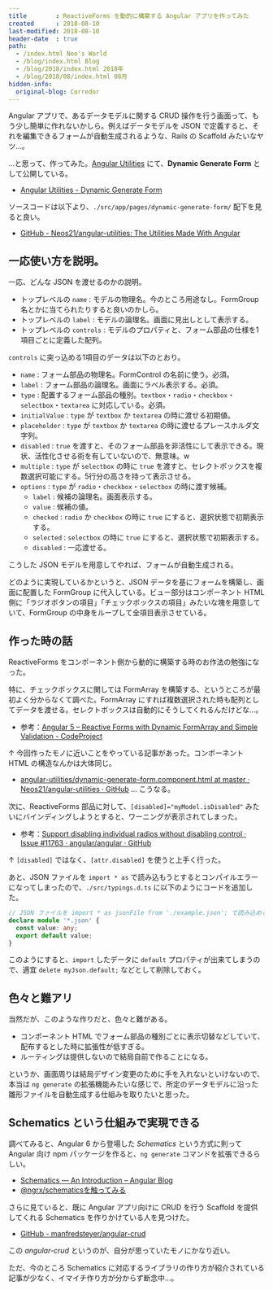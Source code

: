 ```yaml
---
title        : ReactiveForms を動的に構築する Angular アプリを作ってみた
created      : 2018-08-10
last-modified: 2018-08-10
header-date  : true
path:
  - /index.html Neo's World
  - /blog/index.html Blog
  - /blog/2018/index.html 2018年
  - /blog/2018/08/index.html 08月
hidden-info:
  original-blog: Corredor
---
```


Angular アプリで、あるデータモデルに関する CRUD 操作を行う画面って、もう少し簡単に作れないかしら。例えばデータモデルを JSON で定義すると、それを編集できるフォームが自動生成されるような、Rails の Scaffold みたいなヤツ…。

…と思って、作ってみた。[Angular Utilities](https://neos21.github.io/angular-utilities/) にて、__Dynamic Generate Form__ として公開している。

- [Angular Utilities - Dynamic Generate Form](https://neos21.github.io/angular-utilities/dynamic-generate-form)

ソースコードは以下より、`./src/app/pages/dynamic-generate-form/` 配下を見ると良い。

- [GitHub - Neos21/angular-utilities: The Utilities Made With Angular](https://github.com/Neos21/angular-utilities)

## 一応使い方を説明。

一応、どんな JSON を渡せるのかの説明。

- トップレベルの `name` : モデルの物理名。今のところ用途なし。FormGroup 名とかに当てられたりすると良いのかしら。
- トップレベルの `label` : モデルの論理名。画面に見出しとして表示する。
- トップレベルの `controls` : モデルのプロパティと、フォーム部品の仕様を1項目ごとに定義した配列。

`controls` に突っ込める1項目のデータは以下のとおり。

- `name` : フォーム部品の物理名。FormControl の名前に使う。必須。
- `label` : フォーム部品の論理名。画面にラベル表示する。必須。
- `type` : 配置するフォーム部品の種別。`textbox`・`radio`・`checkbox`・`selectbox`・`textarea` に対応している。必須。
- `initialValue` : `type` が `textbox` か `textarea` の時に渡せる初期値。
- `placeholder` : `type` が `textbox` か `textarea` の時に渡せるプレースホルダ文字列。
- `disabled` : `true` を渡すと、そのフォーム部品を非活性にして表示できる。現状、活性化させる術を有していないので、無意味。w
- `multiple` : `type` が `selectbox` の時に `true` を渡すと、セレクトボックスを複数選択可能にする。5行分の高さを持って表示させる。
- `options` : `type` が `radio`・`checkbox`・`selectbox` の時に渡す候補。
  - `label` : 候補の論理名。画面表示する。
  - `value` : 候補の値。
  - `checked` : `radio` か `checkbox` の時に `true` にすると、選択状態で初期表示する。
  - `selected` : `selectbox` の時に `true` にすると、選択状態で初期表示する。
  - `disabled` : 一応渡せる。

こうした JSON モデルを用意してやれば、フォームが自動生成される。

どのように実現しているかというと、JSON データを基にフォームを構築し、画面に配置した FormGroup に代入している。ビュー部分はコンポーネント HTML 側に「ラジオボタンの項目」「チェックボックスの項目」みたいな塊を用意していて、FormGroup の中身をループして全項目表示させている。

## 作った時の話

ReactiveForms をコンポーネント側から動的に構築する時のお作法の勉強になった。

特に、チェックボックスに関しては FormArray を構築する、というところが最初よく分からなくて調べた。FormArray にすれば複数選択された時も配列としてデータを渡せる。セレクトボックスは自動的にそうしてくれるんだけどな…。

- 参考：[Angular 5 – Reactive Forms with Dynamic FormArray and Simple Validation - CodeProject](https://www.codeproject.com/Articles/1239744/Angular-Reactive-Forms-with-Dynamic-FormArray-and)

↑ 今回作ったモノに近いことをやっている記事があった。コンポーネント HTML の構造なんかは大体同じ。

- [angular-utilities/dynamic-generate-form.component.html at master · Neos21/angular-utilities · GitHub](https://github.com/Neos21/angular-utilities/blob/master/src/app/pages/dynamic-generate-form/dynamic-generate-form/dynamic-generate-form.component.html) … こうなる。

次に、ReactiveForms 部品に対して、`[disabled]="myModel.isDisabled"` みたいにバインディングしようとすると、ワーニングが表示されてしまった。

- 参考：[Support disabling individual radios without disabling control · Issue #11763 · angular/angular · GitHub](https://github.com/angular/angular/issues/11763)

↑ `[disabled]` ではなく、`[attr.disabled]` を使うと上手く行った。

あと、JSON ファイルを `import * as` で読み込もうとするとコンパイルエラーになってしまったので、`./src/typings.d.ts` に以下のようにコードを追加した。

```typescript
// JSON ファイルを import * as jsonFile from './example.json'; で読み込めるようにするため定義
declare module '*.json' {
  const value: any;
  export default value;
}
```

このようにすると、`import` したデータに `default` プロパティが出来てしまうので、適宜 `delete myJson.default;` などとして削除しておく。

## 色々と難アリ

当然だが、このような作りだと、色々と難がある。

- コンポーネント HTML でフォーム部品の種別ごとに表示切替などしていて、配布するとした時に拡張性が低すぎる。
- ルーティングは提供しないので結局自前で作ることになる。

というか、画面周りは結局デザイン変更のために手を入れないといけないので、本当は `ng generate` の拡張機能みたいな感じで、所定のデータモデルに沿った雛形ファイルを自動生成する仕組みを取りたいと思った。

## Schematics という仕組みで実現できる

調べてみると、Angular 6 から登場した _Schematics_ という方式に則って Angular 向け npm パッケージを作ると、`ng generate` コマンドを拡張できるらしい。

- [Schematics — An Introduction – Angular Blog](https://blog.angular.io/schematics-an-introduction-dc1dfbc2a2b2)
- [@ngrx/schematicsを触ってみる](https://qiita.com/musou1500/items/8003c4a3f2b2e80d919f)

さらに見ていると、既に Angular アプリ向けに CRUD を行う Scaffold を提供してくれる Schematics を作りかけている人を見つけた。

- [GitHub - manfredsteyer/angular-crud](https://github.com/manfredsteyer/angular-crud)

この _angular-crud_ というのが、自分が思っていたモノにかなり近い。

ただ、今のところ Schematics に対応するライブラリの作り方が紹介されている記事が少なく、イマイチ作り方が分からず断念中…。
